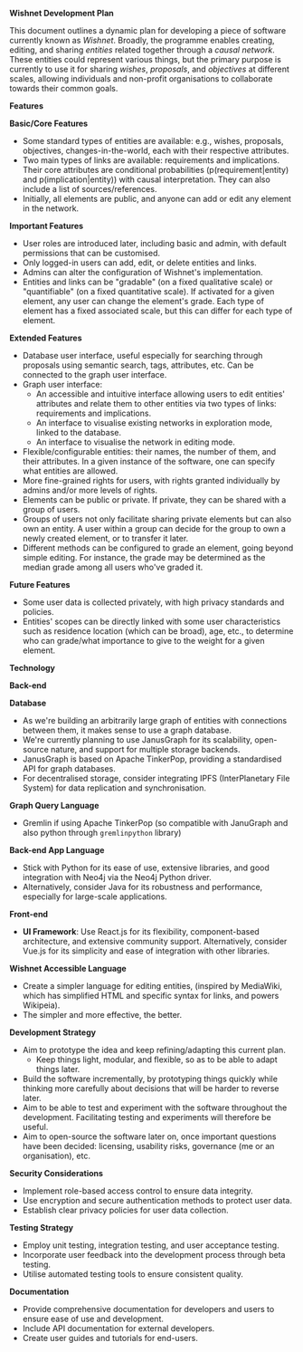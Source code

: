 **Wishnet Development Plan**

This document outlines a dynamic plan for developing a piece of software currently known as *Wishnet*. Broadly, the programme enables creating, editing, and sharing *entities* related together through a *causal network*. These entities could represent various things, but the primary purpose is currently to use it for sharing *wishes*, *proposals*, and *objectives* at different scales, allowing individuals and non-profit organisations to collaborate towards their common goals.

**Features**

**Basic/Core Features**
- Some standard types of entities are available: e.g., wishes, proposals, objectives, changes-in-the-world, each with their respective attributes.
- Two main types of links are available: requirements and implications. Their core attributes are conditional probabilities (p(requirement|entity) and p(implication|entity)) with causal interpretation. They can also include a list of sources/references.
- Initially, all elements are public, and anyone can add or edit any element in the network.

**Important Features**
- User roles are introduced later, including basic and admin, with default permissions that can be customised.
- Only logged-in users can add, edit, or delete entities and links.
- Admins can alter the configuration of Wishnet's implementation.
- Entities and links can be "gradable" (on a fixed qualitative scale) or "quantifiable" (on a fixed quantitative scale). If activated for a given element, any user can change the element's grade. Each type of element has a fixed associated scale, but this can differ for each type of element.

**Extended Features**
- Database user interface, useful especially for searching through proposals using semantic search, tags, attributes, etc. Can be connected to the graph user interface.
- Graph user interface:
  - An accessible and intuitive interface allowing users to edit entities' attributes and relate them to other entities via two types of links: requirements and implications.
  - An interface to visualise existing networks in exploration mode, linked to the database.
  - An interface to visualise the network in editing mode.
- Flexible/configurable entities: their names, the number of them, and their attributes. In a given instance of the software, one can specify what entities are allowed.
- More fine-grained rights for users, with rights granted individually by admins and/or more levels of rights.
- Elements can be public or private. If private, they can be shared with a group of users.
- Groups of users not only facilitate sharing private elements but can also own an entity. A user within a group can decide for the group to own a newly created element, or to transfer it later.
- Different methods can be configured to grade an element, going beyond simple editing. For instance, the grade may be determined as the median grade among all users who've graded it.

**Future Features**
- Some user data is collected privately, with high privacy standards and policies.
- Entities' scopes can be directly linked with some user characteristics such as residence location (which can be broad), age, etc., to determine who can grade/what importance to give to the weight for a given element.

**Technology**

**Back-end**

**Database**
- As we're building an arbitrarily large graph of entities with connections between them, it makes sense to use a graph database.
- We're currently planning to use JanusGraph for its scalability, open-source nature, and support for multiple storage backends.
- JanusGraph is based on Apache TinkerPop, providing a standardised API for graph databases.
- For decentralised storage, consider integrating IPFS (InterPlanetary File System) for data replication and synchronisation.

**Graph Query Language**
- Gremlin if using Apache TinkerPop (so compatible with JanuGraph and also python through `gremlinpython` library)

**Back-end App Language**
- Stick with Python for its ease of use, extensive libraries, and good integration with Neo4j via the Neo4j Python driver.
- Alternatively, consider Java for its robustness and performance, especially for large-scale applications.

**Front-end**
- **UI Framework**: Use React.js for its flexibility, component-based architecture, and extensive community support. Alternatively, consider Vue.js for its simplicity and ease of integration with other libraries.

**Wishnet Accessible Language**
- Create a simpler language for editing entities, (inspired by MediaWiki, which has simplified HTML and specific syntax for links, and powers Wikipeia). 
- The simpler and more effective, the better.


**Development Strategy**

- Aim to prototype the idea and keep refining/adapting this current plan.
  - Keep things light, modular, and flexible, so as to be able to adapt things later.
- Build the software incrementally, by prototyping things quickly while thinking more carefully about decisions that will be harder to reverse later.
- Aim to be able to test and experiment with the software throughout the development. Facilitating testing and experiments will therefore be useful.
- Aim to open-source the software later on, once important questions have been decided: licensing, usability risks, governance (me or an organisation), etc.

**Security Considerations**
- Implement role-based access control to ensure data integrity.
- Use encryption and secure authentication methods to protect user data.
- Establish clear privacy policies for user data collection.

**Testing Strategy**
- Employ unit testing, integration testing, and user acceptance testing.
- Incorporate user feedback into the development process through beta testing.
- Utilise automated testing tools to ensure consistent quality.

**Documentation**
- Provide comprehensive documentation for developers and users to ensure ease of use and development.
- Include API documentation for external developers.
- Create user guides and tutorials for end-users.
